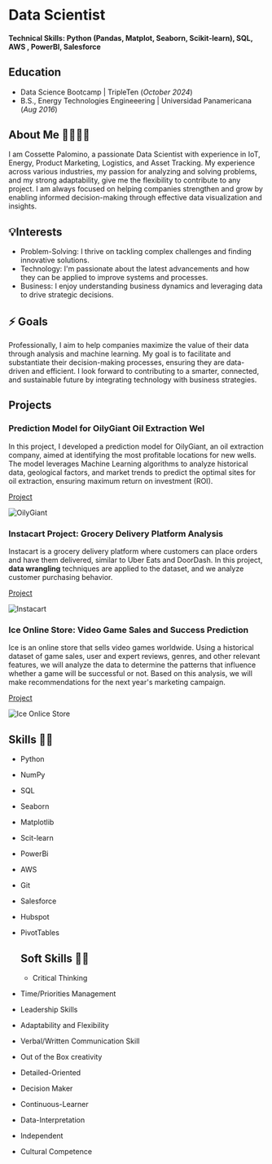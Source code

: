 # Data Scientist
#### Technical Skills: Python (Pandas, Matplot, Seaborn, Scikit-learn), SQL, AWS , PowerBI, Salesforce

## Education					       		
- Data Science Bootcamp	| TripleTen (_October 2024_)	 			        		
- B.S., Energy Technologies Engineeering  | Universidad Panamericana (_Aug 2016_)

## About Me 👩‍🔬👩‍💻
I am Cossette Palomino, a passionate Data Scientist with experience in IoT, Energy, Product Marketing, Logistics, and Asset Tracking. My experience across various industries, my passion for analyzing and solving problems, and my strong adaptability, give me the flexibility to contribute to any project. I am always focused on helping companies strengthen and grow by enabling informed decision-making through effective data visualization and insights.

## 💡Interests
- Problem-Solving: I thrive on tackling complex challenges and finding innovative solutions.
- Technology: I'm passionate about the latest advancements and how they can be applied to improve systems and processes.
- Business: I enjoy understanding business dynamics and leveraging data to drive strategic decisions.

## ⚡ Goals
Professionally, I aim to help companies maximize the value of their data through analysis and machine learning. My goal is to facilitate and substantiate their decision-making processes, ensuring they are data-driven and efficient. I look forward to contributing to a smarter, connected, and sustainable future by integrating technology with business strategies.

## Projects
### Prediction Model for OilyGiant Oil Extraction Wel
In this project, I developed a prediction model for OilyGiant, an oil extraction company, aimed at identifying the most profitable locations for new wells. The model leverages Machine Learning algorithms to analyze historical data, geological factors, and market trends to predict the optimal sites for oil extraction, ensuring maximum return on investment (ROI).

[Project](https://github.com/cossettepalomino/ds_oilygiant )

![OilyGiant](/assets/img/image(3).png)

### Instacart Project: Grocery Delivery Platform Analysis
Instacart is a grocery delivery platform where customers can place orders and have them delivered, similar to Uber Eats and DoorDash.
In this project, **data wrangling** techniques are applied to the dataset, and we analyze customer purchasing behavior.

[Project](https://github.com/cossettepalomino/ds_instacart)

![Instacart](/assets/img/image(4).png)

### Ice Online Store: Video Game Sales and Success Prediction
Ice is an online store that sells video games worldwide. Using a historical dataset of game sales, user and expert reviews, genres, and other relevant features, we will analyze the data to determine the patterns that influence whether a game will be successful or not. Based on this analysis, we will make recommendations for the next year's marketing campaign.

[Project](https://github.com/cossettepalomino/ds_ice_videogames)

![Ice Onlice Store](/assets/img/image(5).png)

## Skills 👩‍💻
- Python
- NumPy
- SQL
- Seaborn
- Matplotlib
- Scit-learn
- PowerBi
- AWS
- Git
- Salesforce
- Hubspot
- PivotTables

  ## Soft Skills 🙋‍♀️
  - Critical Thinking
- Time/Priorities Management
- Leadership Skills
- Adaptability and Flexibility
- Verbal/Written Communication Skill
- Out of the Box creativity
- Detailed-Oriented
- Decision Maker
- Continuous-Learner
- Data-Interpretation
- Independent
- Cultural Competence




